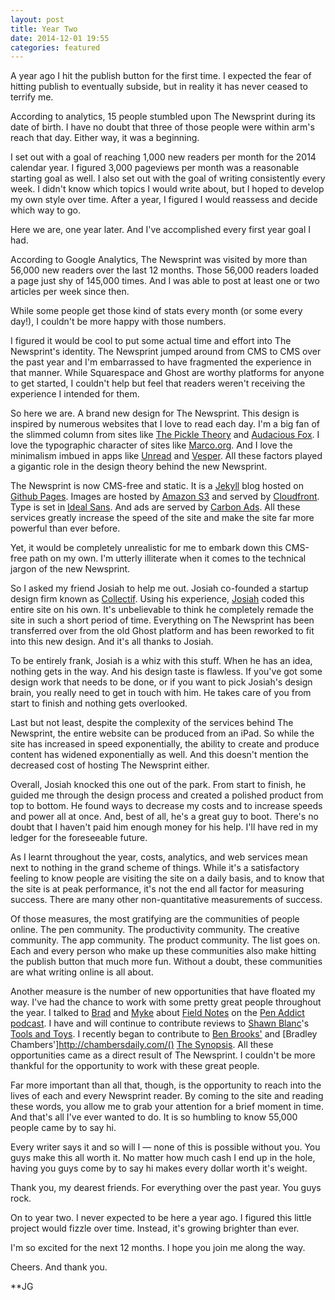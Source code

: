 ```yaml
---
layout: post
title: Year Two
date: 2014-12-01 19:55
categories: featured
---
```


A year ago I hit the publish button for the first time. I expected the fear of hitting publish to eventually subside, but in reality it has never ceased to terrify me.

According to analytics, 15 people stumbled upon The Newsprint during its date of birth. I have no doubt that three of those people were within arm's reach that day. Either way, it was a beginning.

I set out with a goal of reaching 1,000 new readers per month for the 2014 calendar year. I figured 3,000 pageviews per month was a reasonable starting goal as well. I also set out with the goal of writing consistently every week. I didn't know which topics I would write about, but I hoped to develop my own style over time. After a year, I figured I would reassess and decide which way to go.

Here we are, one year later. And I've accomplished every first year goal I had.

According to Google Analytics, The Newsprint was visited by more than 56,000 new readers over the last 12 months. Those 56,000 readers loaded a page just shy of 145,000 times. And I was able to post at least one or two articles per week since then.

While some people get those kind of stats every month (or some every day!), I couldn't be more happy with those numbers.

I figured it would be cool to put some actual time and effort into The Newsprint's identity. The Newsprint jumped around from CMS to CMS over the past year and I'm embarrassed to have fragmented the experience in that manner. While Squarespace and Ghost are worthy platforms for anyone to get started, I couldn't help but feel that readers weren't receiving the experience I intended for them. 

So here we are. A brand new design for The Newsprint. This design is inspired by numerous websites that I love to read each day. I'm a big fan of the slimmed column from sites like [The Pickle Theory](http://pickletheory.com) and [Audacious Fox](http://audaciousfox.com). I love the typographic character of sites like [Marco.org](http://marco.org). And I love the minimalism imbued in apps like [Unread](https://itunes.apple.com/ca/app/unread-rss-news-reader/id911364254?mt=8&uo=4&at=1l3v5At) and [Vesper](https://itunes.apple.com/ca/app/vesper/id655895325?mt=8&uo=4&at=1l3v5At). All these factors played a gigantic role in the design theory behind the new Newsprint.

The Newsprint is now CMS-free and static. It is a [Jekyll](http://jekyllrb.com/) blog hosted on [Github Pages](https://pages.github.com/). Images are hosted by [Amazon S3](http://aws.amazon.com/s3/) and served by [Cloudfront](http://aws.amazon.com/cloudfront/). Type is set in [Ideal Sans](http://www.typography.com/fonts/ideal-sans/overview/). And ads are served by [Carbon Ads](http://carbonads.net/). All these services greatly increase the speed of the site and make the site far more powerful than ever before.

Yet, it would be completely unrealistic for me to embark down this CMS-free path on my own. I'm utterly illiterate when it comes to the technical jargon of the new Newsprint. 

So I asked my friend Josiah to help me out. Josiah co-founded a startup design firm known as [Collectif](http://collectif.co). Using his experience, [Josiah](http://jwie.be) coded this entire site on his own. It's unbelievable to think he completely remade the site in such a short period of time. Everything on The Newsprint has been transferred over from the old Ghost platform and has been reworked to fit into this new design. And it's all thanks to Josiah.

To be entirely frank, Josiah is a whiz with this stuff. When he has an idea, nothing gets in the way. And his design taste is flawless. If you've got some design work that needs to be done, or if you want to pick Josiah's design brain, you really need to get in touch with him. He takes care of you from start to finish and nothing gets overlooked.

Last but not least, despite the complexity of the services behind The Newsprint, the entire website can be produced from an iPad. So while the site has increased in speed exponentially, the ability to create and produce content has widened exponentially as well. And this doesn't mention the decreased cost of hosting The Newsprint either. 

Overall, Josiah knocked this one out of the park. From start to finish, he guided me through the design process and created a polished product from top to bottom. He found ways to decrease my costs and to increase speeds and power all at once. And, best of all, he's a great guy to boot. There's no doubt that I haven't paid him enough money for his help. I'll have red in my ledger for the foreseeable future.

As I learnt throughout the year, costs, analytics, and web services mean next to nothing in the grand scheme of things. While it's a satisfactory feeling to know people are visiting the site on a daily basis, and to know that the site is at peak performance, it's not the end all factor for measuring success. There are many other non-quantitative measurements of success.

Of those measures, the most gratifying are the communities of people online. The pen community. The productivity community. The creative community. The app community. The product community. The list goes on. Each and every person who make up these communities also make hitting the publish button that much more fun. Without a doubt, these communities are what writing online is all about.

Another measure is the number of new opportunities that have floated my way. I've had the chance to work with some pretty great people throughout the year. I talked to [Brad](http://penaddict.com) and [Myke](http://mykehurley.net) about [Field Notes](http://fieldnotesbrand.com) on the [Pen Addict podcast](http://www.relay.fm/penaddict/111). I have and will continue to contribute reviews to [Shawn Blanc](http://shawnblanc.net)'s [Tools and Toys](http://toolsandtoys.net). I recently began to contribute to [Ben Brooks'](http://brooksreview.net) and [Bradley Chambers']http://chambersdaily.com/() [The Synopsis](http://thesynopsis.co). All these opportunities came as a direct result of The Newsprint. I couldn't be more thankful for the opportunity to work with these great people.

Far more important than all that, though, is the opportunity to reach into the lives of each and every Newsprint reader. By coming to the site and reading these words, you allow me to grab your attention for a brief moment in time. And that's all I've ever wanted to do. It is so humbling to know 55,000 people came by to say hi. 

Every writer says it and so will I — none of this is possible without you. You guys make this all worth it. No matter how much cash I end up in the hole, having you guys come by to say hi makes every dollar worth it's weight.

Thank you, my dearest friends. For everything over the past year. You guys rock.

On to year two. I never expected to be here a year ago. I figured this little project would fizzle over time. Instead, it's growing brighter than ever. 

I'm so excited for the next 12 months. I hope you join me along the way.

Cheers. And thank you.

**JG